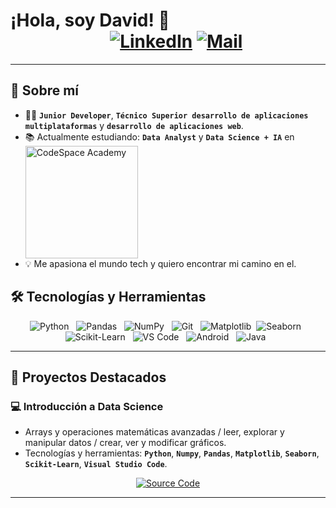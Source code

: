 #  ¡Hola, soy David! 👋 &nbsp; &nbsp; &nbsp; &nbsp; &nbsp; &nbsp; &nbsp; &nbsp; &nbsp; &nbsp; &nbsp; &nbsp; &nbsp; &nbsp; &nbsp; &nbsp; &nbsp; &nbsp; &nbsp; &nbsp; &nbsp; &nbsp; &nbsp; &nbsp; &nbsp; &nbsp; &nbsp; &nbsp; &nbsp; &nbsp;  [![LinkedIn](https://img.shields.io/badge/LinkedIn-0A66C2?style=for-the-badge&logo=linkedin&logoColor=white)](https://linkedin.com/in/david-forgas-gonzalez-83b327224) [![Mail](https://img.shields.io/badge/Gmail-EA4335?style=for-the-badge&Color=white)](mailto:davidfogo99@hotmail.com)

---

## 🚀 **Sobre mí**  

- 👨‍🎓 **`Junior Developer`**, **`Técnico Superior desarrollo de aplicaciones multiplataformas`** y **`desarrollo de aplicaciones web`**. 
- 📚 Actualmente estudiando: **`Data Analyst`** y **`Data Science + IA`** en  <a href="https://codespaceacademy.com"><img src="https://img.shields.io/badge/CodeSpace_Academy-2EF0B6?style=for-the-badge&logo=google-classroom&logoColor=black&labelColor=2EF0B6&color=222222" alt="CodeSpace Academy" align="top" width="180"></a>
- 💡 Me apasiona el mundo tech y quiero encontrar mi camino en el.



## 🛠 **Tecnologías y Herramientas**  

<div align="center">
 
![Python](https://img.shields.io/badge/Python-3776AB?style=for-the-badge&logo=python&logoColor=white) &nbsp;
![Pandas](https://img.shields.io/badge/Pandas-150458?style=for-the-badge&logo=pandas&logoColor=white) &nbsp;
![NumPy](https://img.shields.io/badge/NumPy-013243?style=for-the-badge&logo=numpy&logoColor=white) &nbsp;
![Git](https://img.shields.io/badge/Git-F05032?style=for-the-badge&logo=git&logoColor=white) &nbsp;
![Matplotlib](https://img.shields.io/badge/Matplotlib-black?style=for-the-badge&logo=Matplotlib&logoColor=white)&nbsp;
![Seaborn](https://img.shields.io/badge/Seaborn-5C8FB4?style=for-the-badge) &nbsp; <br>
![Scikit-Learn](https://img.shields.io/badge/Scikit--Learn-F7931E?style=for-the-badge&logo=scikit-learn&logoColor=white) &nbsp;
![VS Code](https://img.shields.io/badge/VS_Code-007ACC?style=for-the-badge&logo=visual-studio-code&logoColor=white) &nbsp;
![Android](https://img.shields.io/badge/Android-3DDC84?style=for-the-badge&logo=android&logoColor=white) &nbsp;
![Java](https://img.shields.io/badge/Java-ED8B00?style=for-the-badge&logo=openjdk&logoColor=white) &nbsp;


</div>

---

## 📂 **Proyectos Destacados**  

 ### 💻 **Introducción a Data Science** 
   - Arrays y operaciones matemáticas avanzadas / leer, explorar y manipular datos / crear, ver y modificar gráficos.
   - Tecnologías y herramientas: **`Python`**, **`Numpy`**, **`Pandas`**, **`Matplotlib`**, **`Seaborn`**, **`Scikit-Learn`**, **`Visual Studio Code`**. <br>
  <div align="center">
     
  [![Source Code](https://img.shields.io/badge/Introducción_a_Data_Science-F5F5F5?style=for-the-badge&logo=github&logoColor=black)](https://github.com/Davidfogo99/Intro-clase.git)
         
  </div>

---
